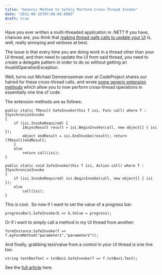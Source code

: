```yaml
---
title: "Generic Method to Safely Perform Cross-Thread Invoke"
date: "2011-08-15T07:00:00.000Z"
draft: true
---
```


Have you ever written a multi-threaded application in .NET? If you have, chances are, you think that <a href="http://msdn.microsoft.com/en-us/library/ms171728.aspx">making thread-safe calls to update your UI</a> is, well, really annoying and verbose at best.

The issue is that every time you are doing work in a thread other than your UI thread, and then need to update the UI from said thread, you need to create a delegate pattern in order to do so without getting an InvalidOperationException.

Well, turns out Michael Demeersseman over at CodeProject shares our hatred for these cross-thread calls, and wrote <a title="Updating Your Form from Another Thread without Creating Delegates for Every Type of Update" href="http://www.codeproject.com/KB/cs/Threadsafe_formupdating.aspx">some generic extension methods</a> which allow you to now perform cross-thread operations in essentially one line of code.

The extension methods are as follows:

    public static TResult SafeInvoke(this T isi, Func call) where T : ISynchronizeInvoke
    {
        if (isi.InvokeRequired) {
            IAsyncResult result = isi.BeginInvoke(call, new object[] { isi });
            object endResult = isi.EndInvoke(result); return (TResult)endResult;
        }
        else
            return call(isi);
    }

    public static void SafeInvoke(this T isi, Action call) where T : ISynchronizeInvoke
    {
        if (isi.InvokeRequired) isi.BeginInvoke(call, new object[] { isi });
        else
            call(isi);
    }

This is cool.  So now if I want to set the value of a progress bar:

    progressBar1.SafeInvoke(b => b.Value = progress);

Or if i want to simply call a method in my UI thread from another:

    formInstance.SafeInvoke(f => f.myFormMethod("parameter1","parameter2"));

And finally, grabbing text/value from a control in your UI thread is one line too:

    string textBoxText = txtBox1.SafeInvoke(f => f.txtBox1.Text);

See the <a title="Updating Your Form from Another Thread without Creating Delegates for Every Type of Update" href="http://www.codeproject.com/KB/cs/Threadsafe_formupdating.aspx">full article</a> here.
